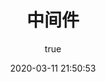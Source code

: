 ---
pageComponent:
  name: Catalogue
  data:
    path: 50.中间件/65.zookeeper
    imgUrl: /img/web.png
    description: kafka等
title: 中间件
date: 2020-03-11 21:50:53
permalink: /middleware/zookeeper/
sidebar: false
article: false
comment: false
editLink: false
author:
  name: xugaoyi
  link: https://github.com/xugaoyi
---